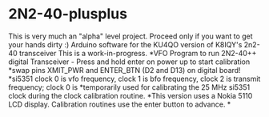 # 2N2-40-plusplus
This is very much an "alpha" level project. Proceed only if you want to get your hands dirty :)
Arduino software for the KU4QO version of K8IQY's 2n2-40 transceiver 
This is a work-in-progress. 
*VFO Program to run 2N2-40++ digital Transceiver - Press and hold enter on power up to start calibration
*swap pins XMIT_PWR and ENTER_BTN (D2 and D13) on digital board!
*si5351 clock 0 is vfo frequency, clock 1 is bfo frequency, clock 2 is transmit frequency; clock 0 is 
*temporarily used for calibrating the 25 MHz si5351 clock during the clock calibration routine.
*This version uses a Nokia 5110 LCD display.  Calibration routines use the enter button to advance.
*
